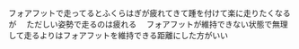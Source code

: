 

フォアフットで走ってるとふくらはぎが疲れてきて踵を付けて楽に走りたくなるが
　ただしい姿勢で走るのは疲れる
　フォアフットが維持できない状態で無理して走るよりはフォアフットを維持できる距離にした方がいい
